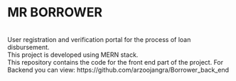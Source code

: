 # MR BORROWER
<br/>
User registration and verification portal for the process of loan disbursement.
<br/>
This project is developed using MERN stack.
<br/>
This repository contains the code for the front end part of the project. For Backend you can view: https://github.com/arzoojangra/Borrower_back_end
